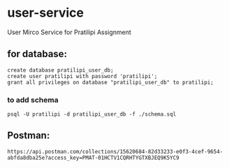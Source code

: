 # user-service
User Mirco Service for Pratilipi Assignment



## for database:
```
create database pratilipi_user_db;
create user pratilipi with password 'pratilipi';
grant all privileges on database "pratilipi_user_db" to pratilipi;
```
### to add schema
```
psql -U pratilipi -d pratilipi_user_db -f ./schema.sql
```

## Postman:
```
https://api.postman.com/collections/15620684-82d33233-e0f3-4cef-9654-abfda8dba25e?access_key=PMAT-01HCTV1CQRHTYGTXBJEQ9K5YC9
``` 